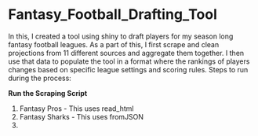 # Fantasy_Football_Drafting_Tool
In this, I created a tool using shiny to draft players for my season long fantasy football leagues. As a part of this, I first scrape and clean projections from 11 different sources and aggregate them together. I then use that data to populate the tool in a format where the rankings of players changes based on specific league settings and scoring rules. Steps to run during the process:

**Run the Scraping Script**
1. Fantasy Pros - This uses read_html
2. Fantasy Sharks - This uses fromJSON
3. 
